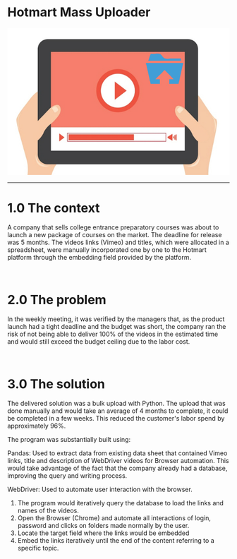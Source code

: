 # Hotmart Mass Uploader

![](video.jpg)

---

# 1.0 The context

A company that sells college entrance preparatory courses was about to launch a new package of courses on the market. The deadline for release was 5 months.
The videos links (Vimeo) and titles, which were allocated in a spreadsheet, were manually incorporated one by one to the Hotmart platform through the embedding field provided by the platform.

<br>

# 2.0 The problem

In the weekly meeting, it was verified by the managers that, as the product launch had a tight deadline and the budget was short, the company ran the risk of not being able to deliver 100% of the videos in the estimated time and would still exceed the budget ceiling due to the labor cost.

<br>

# 3.0 The solution

The delivered solution was a bulk upload with Python. 
The upload that was done manually and would take an average of 4
months to complete, it could be completed in a few weeks. This reduced the customer's labor spend by approximately 96%.

The program was substantially built using:

Pandas: Used to extract data from existing data sheet that contained Vimeo links, title and description of WebDriver videos for Browser automation. This would take advantage of the fact that the company already had a database, improving the query and writing process.

WebDriver: Used to automate user interaction with the browser.

1. The program would iteratively query the database to load the links and names of the videos.
2. Open the Browser (Chrome) and automate all interactions of login, password and clicks on folders made normally by the user.
3. Locate the target field where the links would be embedded
4. Embed the links iteratively until the end of the content referring to a specific topic.

<br>
